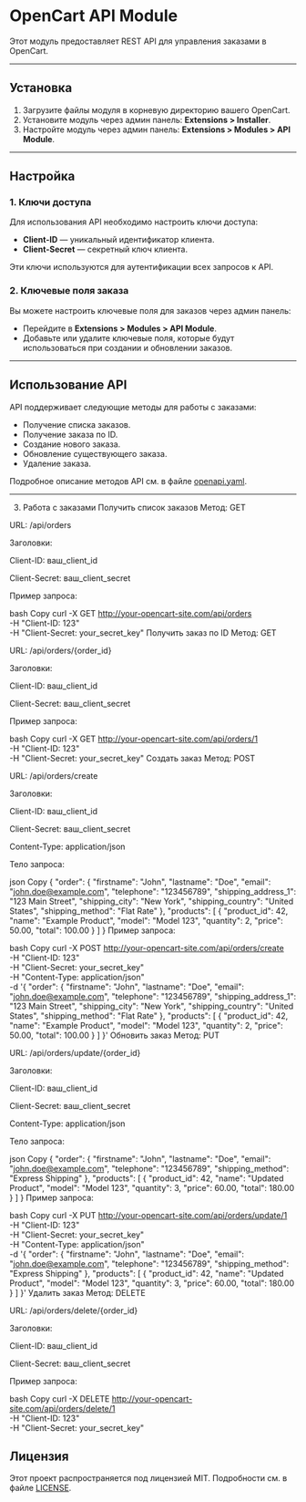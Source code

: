 # OpenCart API Module

Этот модуль предоставляет REST API для управления заказами в OpenCart.

---

## Установка

1. Загрузите файлы модуля в корневую директорию вашего OpenCart.
2. Установите модуль через админ панель: **Extensions > Installer**.
3. Настройте модуль через админ панель: **Extensions > Modules > API Module**.

---

## Настройка

### 1. Ключи доступа

Для использования API необходимо настроить ключи доступа:
- **Client-ID** — уникальный идентификатор клиента.
- **Client-Secret** — секретный ключ клиента.

Эти ключи используются для аутентификации всех запросов к API.

### 2. Ключевые поля заказа

Вы можете настроить ключевые поля для заказов через админ панель:
- Перейдите в **Extensions > Modules > API Module**.
- Добавьте или удалите ключевые поля, которые будут использоваться при создании и обновлении заказов.

---

## Использование API

API поддерживает следующие методы для работы с заказами:
- Получение списка заказов.
- Получение заказа по ID.
- Создание нового заказа.
- Обновление существующего заказа.
- Удаление заказа.

Подробное описание методов API см. в файле [openapi.yaml](openapi.yaml).

---

3. Работа с заказами
Получить список заказов
Метод: GET

URL: /api/orders

Заголовки:

Client-ID: ваш_client_id

Client-Secret: ваш_client_secret

Пример запроса:

bash
Copy
curl -X GET http://your-opencart-site.com/api/orders \
-H "Client-ID: 123" \
-H "Client-Secret: your_secret_key"
Получить заказ по ID
Метод: GET

URL: /api/orders/{order_id}

Заголовки:

Client-ID: ваш_client_id

Client-Secret: ваш_client_secret

Пример запроса:

bash
Copy
curl -X GET http://your-opencart-site.com/api/orders/1 \
-H "Client-ID: 123" \
-H "Client-Secret: your_secret_key"
Создать заказ
Метод: POST

URL: /api/orders/create

Заголовки:

Client-ID: ваш_client_id

Client-Secret: ваш_client_secret

Content-Type: application/json

Тело запроса:

json
Copy
{
    "order": {
        "firstname": "John",
        "lastname": "Doe",
        "email": "john.doe@example.com",
        "telephone": "123456789",
        "shipping_address_1": "123 Main Street",
        "shipping_city": "New York",
        "shipping_country": "United States",
        "shipping_method": "Flat Rate"
    },
    "products": [
        {
            "product_id": 42,
            "name": "Example Product",
            "model": "Model 123",
            "quantity": 2,
            "price": 50.00,
            "total": 100.00
        }
    ]
}
Пример запроса:

bash
Copy
curl -X POST http://your-opencart-site.com/api/orders/create \
-H "Client-ID: 123" \
-H "Client-Secret: your_secret_key" \
-H "Content-Type: application/json" \
-d '{
    "order": {
        "firstname": "John",
        "lastname": "Doe",
        "email": "john.doe@example.com",
        "telephone": "123456789",
        "shipping_address_1": "123 Main Street",
        "shipping_city": "New York",
        "shipping_country": "United States",
        "shipping_method": "Flat Rate"
    },
    "products": [
        {
            "product_id": 42,
            "name": "Example Product",
            "model": "Model 123",
            "quantity": 2,
            "price": 50.00,
            "total": 100.00
        }
    ]
}'
Обновить заказ
Метод: PUT

URL: /api/orders/update/{order_id}

Заголовки:

Client-ID: ваш_client_id

Client-Secret: ваш_client_secret

Content-Type: application/json

Тело запроса:

json
Copy
{
    "order": {
        "firstname": "John",
        "lastname": "Doe",
        "email": "john.doe@example.com",
        "telephone": "123456789",
        "shipping_method": "Express Shipping"
    },
    "products": [
        {
            "product_id": 42,
            "name": "Updated Product",
            "model": "Model 123",
            "quantity": 3,
            "price": 60.00,
            "total": 180.00
        }
    ]
}
Пример запроса:

bash
Copy
curl -X PUT http://your-opencart-site.com/api/orders/update/1 \
-H "Client-ID: 123" \
-H "Client-Secret: your_secret_key" \
-H "Content-Type: application/json" \
-d '{
    "order": {
        "firstname": "John",
        "lastname": "Doe",
        "email": "john.doe@example.com",
        "telephone": "123456789",
        "shipping_method": "Express Shipping"
    },
    "products": [
        {
            "product_id": 42,
            "name": "Updated Product",
            "model": "Model 123",
            "quantity": 3,
            "price": 60.00,
            "total": 180.00
        }
    ]
}'
Удалить заказ
Метод: DELETE

URL: /api/orders/delete/{order_id}

Заголовки:

Client-ID: ваш_client_id

Client-Secret: ваш_client_secret

Пример запроса:

bash
Copy
curl -X DELETE http://your-opencart-site.com/api/orders/delete/1 \
-H "Client-ID: 123" \
-H "Client-Secret: your_secret_key"


## Лицензия

Этот проект распространяется под лицензией MIT. Подробности см. в файле [LICENSE](LICENSE).